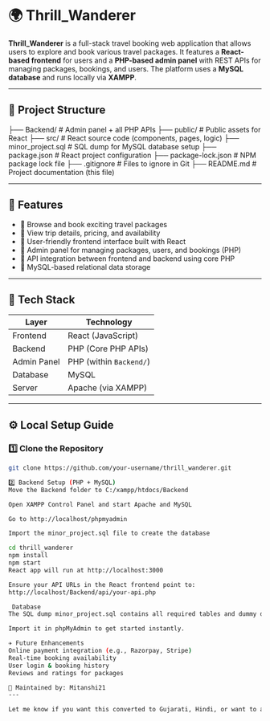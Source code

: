 # 🌍 Thrill_Wanderer

**Thrill_Wanderer** is a full-stack travel booking web application that allows users to explore and book various travel packages. It features a **React-based frontend** for users and a **PHP-based admin panel** with REST APIs for managing packages, bookings, and users. The platform uses a **MySQL database** and runs locally via **XAMPP**.

---

## 📂 Project Structure

├── Backend/ # Admin panel + all PHP APIs
├── public/ # Public assets for React
├── src/ # React source code (components, pages, logic)
├── minor_project.sql # SQL dump for MySQL database setup
├── package.json # React project configuration
├── package-lock.json # NPM package lock file
├── .gitignore # Files to ignore in Git
├── README.md # Project documentation (this file)


---

## 🚀 Features

- 🧳 Browse and book exciting travel packages
- 📅 View trip details, pricing, and availability
- 👤 User-friendly frontend interface built with React
- 🔐 Admin panel for managing packages, users, and bookings (PHP)
- 🔄 API integration between frontend and backend using core PHP
- 💾 MySQL-based relational data storage

---

## 🧰 Tech Stack

| Layer       | Technology            |
|-------------|------------------------|
| Frontend    | React (JavaScript)     |
| Backend     | PHP (Core PHP APIs)    |
| Admin Panel | PHP (within `Backend/`)|
| Database    | MySQL                  |
| Server      | Apache (via XAMPP)     |

---

## ⚙️ Local Setup Guide

### 1️⃣ Clone the Repository

```bash
git clone https://github.com/your-username/thrill_wanderer.git

2️⃣ Backend Setup (PHP + MySQL)
Move the Backend folder to C:/xampp/htdocs/Backend

Open XAMPP Control Panel and start Apache and MySQL

Go to http://localhost/phpmyadmin

Import the minor_project.sql file to create the database

cd thrill_wanderer
npm install
npm start
React app will run at http://localhost:3000

Ensure your API URLs in the React frontend point to:
http://localhost/Backend/api/your-api.php

 Database
The SQL dump minor_project.sql contains all required tables and dummy data.

Import it in phpMyAdmin to get started instantly.

✈️ Future Enhancements
Online payment integration (e.g., Razorpay, Stripe)
Real-time booking availability
User login & booking history
Reviews and ratings for packages

📌 Maintained by: Mitanshi21
---

Let me know if you want this converted to Gujarati, Hindi, or want to add deployment instructions for live hosting.
